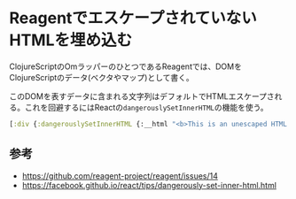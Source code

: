 # ReagentでエスケープされていないHTMLを埋め込む

ClojureScriptのOmラッパーのひとつであるReagentでは、DOMをClojureScriptのデータ(ベクタやマップ)として書く。

このDOMを表すデータに含まれる文字列はデフォルトでHTMLエスケープされる。これを回避するにはReactの`dangerouslySetInnerHTML`の機能を使う。

```clj
[:div {:dangerouslySetInnerHTML {:__html "<b>This is an unescaped HTML!!</b>"}}]
```

## 参考
- https://github.com/reagent-project/reagent/issues/14
- https://facebook.github.io/react/tips/dangerously-set-inner-html.html
